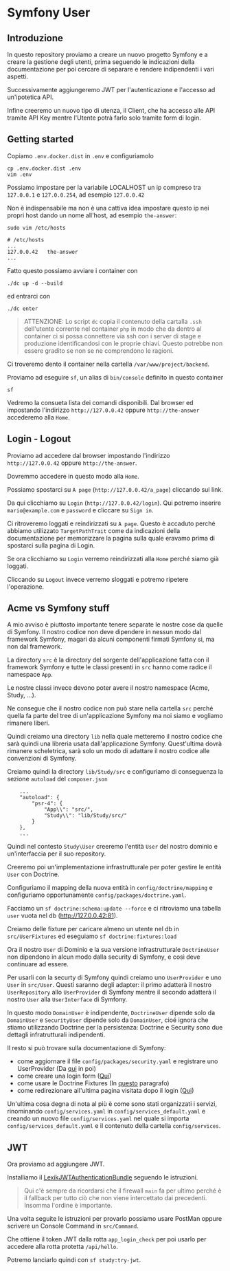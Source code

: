 # Symfony User

## Introduzione

In questo repository proviamo a creare un nuovo progetto Symfony e a creare
la gestione degli utenti, prima seguendo le indicazioni della documentazione per poi cercare di
separare e rendere indipendenti i vari aspetti.

Successivamente aggiungeremo JWT per l'autenticazione e l'accesso ad un'ipotetica API.

Infine creeremo un nuovo tipo di utenza, il Client, che ha accesso alle API tramite API Key mentre
l'Utente potrà farlo solo tramite form di login.


## Getting started

Copiamo `.env.docker.dist` in `.env` e configuriamolo

```
cp .env.docker.dist .env
vim .env
```
Possiamo impostare per la variabile LOCALHOST un ip compreso tra `127.0.0.1` e `127.0.0.254`,
ad esempio `127.0.0.42`

Non è indispensabile ma non è una cattiva idea impostare questo ip nei propri host dando un nome all'host,
ad esempio `the-answer`:

```
sudo vim /etc/hosts
```

```
# /etc/hosts
...
127.0.0.42   the-answer
...
``` 


Fatto questo possiamo avviare i container con

```
./dc up -d --build
```

ed entrarci con

```
./dc enter
```

> ATTENZIONE: Lo script `dc` copia il contenuto della cartalla `.ssh` dell'utente corrente nel container `php`
in modo che da dentro al container ci si possa connettere via ssh con i server di stage e produzione
identificandosi con le proprie chiavi.
Questo potrebbe non essere gradito se non se ne comprendono le ragioni.

Ci troveremo dento il container nella cartella `/var/www/project/backend`.

Proviamo ad eseguire `sf`, un alias di `bin/console` definito in questo container
```
sf
```

Vedremo la consueta lista dei comandi disponibili.
Dal browser ed impostando l'indirizzo `http://127.0.0.42` oppure `http://the-answer` accederemo alla `Home`.


## Login - Logout

Proviamo ad accedere dal browser impostando l'indirizzo `http://127.0.0.42` oppure `http://the-answer`.

Dovremmo accedere in questo modo alla `Home`.

Possiamo spostarci su `A page` (`http://127.0.0.42/a_page`) cliccando sul link.

Da qui clicchiamo su `Login` (`http://127.0.0.42/login`). Qui potremo inserire `mario@example.com` e `password`
e cliccare su `Sign in`.

Ci ritroveremo loggati e reindirizzati su `A page`. Questo è accaduto perché abbiamo utilizzato `TargetPathTrait`
come da indicazioni della documentazione per memorizzare la pagina sulla quale eravamo prima di spostarci
sulla pagina di Login.

Se ora clicchiamo su `Login` verremo reindirizzati alla `Home` perché siamo già loggati.

Cliccando su `Logout` invece verremo sloggati e potremo ripetere l'operazione.


## Acme vs Symfony stuff

A mio avviso è piuttosto importante tenere separate le nostre cose da quelle di Symfony.
Il nostro codice non deve dipendere in nessun modo dal framework Symfony, magari da alcuni componenti firmati
Symfony si, ma non dal framework.

La directory `src` è la directory del sorgente dell'applicazione fatta con il framework Symfony e tutte le classi
presenti in `src` hanno come radice il namespace `App`.

Le nostre classi invece devono poter avere il nostro namespace (Acme, Study, ...).

Ne consegue che il nostro codice non può stare nella cartella `src` perché quella fa parte del tree di
un'applicazione Symfony ma noi siamo e vogliamo rimanere liberi.

Quindi creiamo una directory `lib` nella quale metteremo il nostro codice che sarà quindi una libreria
usata dall'applicazione Symfony. Quest'ultima dovrà rimanere scheletrica, sarà solo un modo di adattare
il nostro codice alle convenzioni di Symfony.

Creiamo quindi la directory `lib/Study/src` e configuriamo di conseguenza la sezione `autoload` del `composer.json`
```
    ...
    "autoload": {
        "psr-4": {
            "App\\": "src/",
            "Study\\": "lib/Study/src/"
        }
    },
    ...   
```

Quindi nel contesto `Study\User` creeremo l'entità `User` del nostro dominio e un'interfaccia per il suo repository.

Creeremo poi un'implementazione infrastrutturale per poter gestire le entità `User` con Doctrine.

Configuriamo il mapping della nuova entità in `config/doctrine/mapping` e configuriamo
opportunamente `config/packages/doctrine.yaml`.

Facciamo un `sf doctrine:schema:update --force` e ci ritroviamo una tabella `user` vuota nel db (http://127.0.0.42:81).

Creiamo delle fixture per caricare almeno un utente nel db in `src/UserFixtures` ed eseguiamo
`sf doctrine:fixtures:load`

Ora il nostro `User` di Dominio e la sua versione infrastrutturale `DoctrineUser` non dipendono in alcun modo dalla
security di Symfony, e così deve continuare ad essere.

Per usarli con la securty di Symfony quindi creiamo uno `UserProvider` e uno `User` in `src/User`. Questi saranno degli
adapter: il primo adatterà il nostro `UserRepository` allo `UserProvider` di Symfony mentre il secondo
adatterà il nostro `User` alla `UserInterface` di Symfony.

In questo modo `DomainUser` è indipendente, `DoctrineUser` dipende solo da `DomainUser` e `SecurityUser` dipende
solo da `DomainUser`, cioé ignora che stiamo utilizzando Doctrine per la persistenza: Doctrine e Security sono
due dettagli infratrutturali indipendenti.

Il resto si può trovare sulla documentazione di Symfony:
- come aggiornare il file `config/packages/security.yaml` e registrare uno UserProvider
  (Da [qui](https://symfony.com/doc/4.4/security.html#a-create-your-user-class) in poi)
- come creare una login form
  ([Qui](https://symfony.com/doc/4.4/security/form_login_setup.html))
- come usare le Doctrine Fixtures
  (In [questo](https://symfony.com/doc/4.4/security.html#c-encoding-passwords) paragrafo)
- come redirezionare all'ultima pagina visitata dopo il login
  ([Qui](https://symfony.com/doc/4.4/security/form_login_setup.html#redirecting-to-the-last-accessed-page-with-targetpathtrait))

Un'ultima cosa degna di nota al più è come sono stati organizzati i servizi,
rinominando `config/services.yaml` in `config/services_default.yaml` e creando un nuovo file `config/services.yaml` nel quale
si importa `config/services_default.yaml` e il contenuto della cartella `config/services`.

## JWT

Ora proviamo ad aggiungere JWT.

Installiamo il [LexikJWTAuthenticationBundle](https://github.com/lexik/LexikJWTAuthenticationBundle) 
seguendo le istruzioni.

> Qui c'è sempre da ricordarsi che il firewall `main` fa per ultimo perché è il fallback per tutto
ciò che non viene intercettato dai precedenti. Insomma l'ordine è importante.

Una volta seguite le istruzioni per provarlo possiamo usare PostMan oppure scrivere un Console Command in
`src/Command`.

Che ottiene il token JWT dalla rotta `app_login_check` per poi usarlo per accedere alla rotta
protetta `/api/hello`.

Potremo lanciarlo quindi con `sf study:try-jwt`.  




